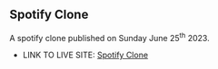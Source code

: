 ## Spotify Clone
A spotify clone published on Sunday June 25<sup>th</sup> 2023.

- LINK TO LIVE SITE: [Spotify Clone](https://mikeedozie.github.io/spotify-clone/)
